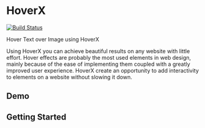 # HoverX

[![Build Status](https://travis-ci.org/Brewnbeer/HoverX.png?branch=master)](https://travis-ci.org/Brewnbeer/HoverX)

Hover Text over Image using HoverX

Using HoverX you can achieve beautiful results on any website with little effort. Hover effects are probably the most used elements in web design, mainly because of the ease of implementing them coupled with a greatly improved user experience. HoverX create an opportunity to add interactivity to elements on a website without slowing it down.

## Demo

## Getting Started

```dart
```
 
